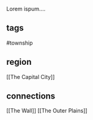Lorem ispum....

## tags
#township

## region
[[The Capital City]]

## connections
[[The Wall]]
[[The Outer Plains]]


